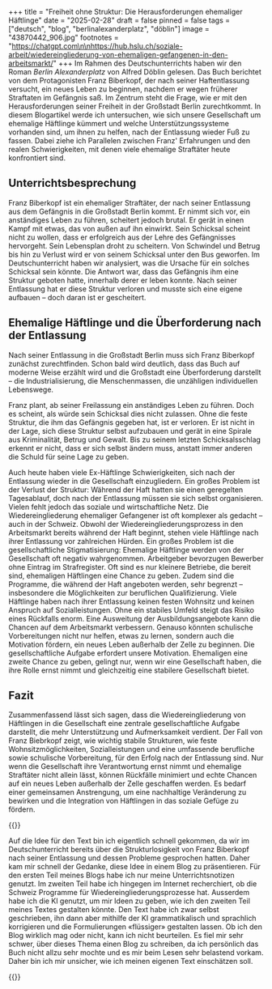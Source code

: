 +++
title = "Freiheit ohne Struktur: Die Herausforderungen ehemaliger Häftlinge"
date = "2025-02-28"
draft = false
pinned = false
tags = ["deutsch", "blog", "berlinalexanderplatz", "döblin"]
image = "43870442_906.jpg"
footnotes = "https://chatgpt.com\n\nhttps://hub.hslu.ch/soziale-arbeit/wiedereingliederung-von-ehemaligen-gefangenen-in-den-arbeitsmarkt/"
+++
Im Rahmen des Deutschunterrichts haben wir den Roman *Berlin Alexanderplatz* von Alfred Döblin gelesen. Das Buch berichtet von dem Protagonisten Franz Biberkopf, der nach seiner Haftentlassung versucht, ein neues Leben zu beginnen, nachdem er wegen früherer Straftaten im Gefängnis saß. Im Zentrum steht die Frage, wie er mit den Herausforderungen seiner Freiheit in der Großstadt Berlin zurechtkommt. In diesem Blogartikel werde ich untersuchen, wie sich unsere Gesellschaft um ehemalige Häftlinge kümmert und welche Unterstützungssysteme vorhanden sind, um ihnen zu helfen, nach der Entlassung wieder Fuß zu fassen. Dabei ziehe ich Parallelen zwischen Franz' Erfahrungen und den realen Schwierigkeiten, mit denen viele ehemalige Straftäter heute konfrontiert sind.

## Unterrichtsbesprechung

Franz Biberkopf ist ein ehemaliger Straftäter, der nach seiner Entlassung aus dem Gefängnis in die Großstadt Berlin kommt. Er nimmt sich vor, ein anständiges Leben zu führen, scheitert jedoch brutal. Er gerät in einen Kampf mit etwas, das von außen auf ihn einwirkt. Sein Schicksal scheint nicht zu wollen, dass er erfolgreich aus der Lehre des Gefängnisses hervorgeht. Sein Lebensplan droht zu scheitern. Von Schwindel und Betrug bis hin zu Verlust wird er von seinem Schicksal unter den Bus geworfen.  Im Deutschunterricht haben wir analysiert, was die Ursache für ein solches Schicksal sein könnte. Die Antwort war, dass das Gefängnis ihm eine Struktur geboten hatte, innerhalb derer er leben konnte. Nach seiner Entlassung hat er diese Struktur verloren und musste sich eine eigene aufbauen – doch daran ist er gescheitert.

## **Ehemalige Häftlinge und die Überforderung nach der Entlassung**

Nach seiner Entlassung in die Großstadt Berlin muss sich Franz Biberkopf zunächst zurechtfinden. Schon bald wird deutlich, dass das Buch auf moderne Weise erzählt wird und die Großstadt eine Überforderung darstellt – die Industrialisierung, die Menschenmassen, die unzähligen individuellen Lebenswege.  

Franz plant, ab seiner Freilassung ein anständiges Leben zu führen. Doch es scheint, als würde sein Schicksal dies nicht zulassen. Ohne die feste Struktur, die ihm das Gefängnis gegeben hat, ist er verloren. Er ist nicht in der Lage, sich diese Struktur selbst aufzubauen und gerät in eine Spirale aus Kriminalität, Betrug und Gewalt. Bis zu seinem letzten Schicksalsschlag erkennt er nicht, dass er sich selbst ändern muss, anstatt immer anderen die Schuld für seine Lage zu geben.  

Auch heute haben viele Ex-Häftlinge Schwierigkeiten, sich nach der Entlassung wieder in die Gesellschaft einzugliedern. Ein großes Problem ist der Verlust der Struktur: Während der Haft hatten sie einen geregelten Tagesablauf, doch nach der Entlassung müssen sie sich selbst organisieren. Vielen fehlt jedoch das soziale und wirtschaftliche Netz. Die Wiedereingliederung ehemaliger Gefangener ist oft komplexer als gedacht – auch in der Schweiz. Obwohl der Wiedereingliederungsprozess in den Arbeitsmarkt bereits während der Haft beginnt, stehen viele Häftlinge nach ihrer Entlassung vor zahlreichen Hürden. Ein großes Problem ist die gesellschaftliche Stigmatisierung: Ehemalige Häftlinge werden von der Gesellschaft oft negativ wahrgenommen. Arbeitgeber bevorzugen Bewerber ohne Eintrag im Strafregister. Oft sind es nur kleinere Betriebe, die bereit sind, ehemaligen Häftlingen eine Chance zu geben. Zudem sind die Programme, die während der Haft angeboten werden, sehr begrenzt – insbesondere die Möglichkeiten zur beruflichen Qualifizierung. Viele Häftlinge haben nach ihrer Entlassung keinen festen Wohnsitz und keinen Anspruch auf Sozialleistungen. Ohne ein stabiles Umfeld steigt das Risiko eines Rückfalls enorm. Eine Ausweitung der Ausbildungsangebote kann die Chancen auf dem Arbeitsmarkt verbessern. Genauso könnten schulische Vorbereitungen nicht nur helfen, etwas zu lernen, sondern auch die Motivation fördern, ein neues Leben außerhalb der Zelle zu beginnen. Die gesellschaftliche Aufgabe erfordert unsere Motivation. Ehemaligen eine zweite Chance zu geben, gelingt nur, wenn wir eine Gesellschaft haben, die ihre Rolle ernst nimmt und gleichzeitig eine stabilere Gesellschaft bietet.

## Fazit

Zusammenfassend lässt sich sagen, dass die Wiedereingliederung von Häftlingen in die Gesellschaft eine zentrale gesellschaftliche Aufgabe darstellt, die mehr Unterstützung und Aufmerksamkeit verdient. Der Fall von Franz Biebrkopf zeigt, wie wichtig stabile Strukturen, wie feste Wohnsitzmöglichkeiten, Sozialleistungen und eine umfassende berufliche sowie schulische Vorbereitung, für den Erfolg nach der Entlassung sind. Nur wenn die Gesellschaft ihre Verantwortung ernst nimmt und ehemalige Straftäter nicht allein lässt, können Rückfälle minimiert und echte Chancen auf ein neues Leben außerhalb der Zelle geschaffen werden. Es bedarf einer gemeinsamen Anstrengung, um eine nachhaltige Veränderung zu bewirken und die Integration von Häftlingen in das soziale Gefüge zu fördern.

{{<box title = "Metatext">}}

Auf die Idee für den Text bin ich eigentlich schnell gekommen, da wir im Deutschunterricht bereits über die Strukturlosigkeit von Franz Biberkopf nach seiner Entlassung und dessen Probleme gesprochen hatten. Daher kam mir schnell der Gedanke, diese Idee in einem Blog zu präsentieren. Für den ersten Teil meines Blogs habe ich nur meine Unterrichtsnotizen genutzt. Im zweiten Teil habe ich hingegen im Internet recherchiert, ob die Schweiz Programme für Wiedereingliederungsprozesse hat. Ausserdem habe ich die KI genutzt, um mir Ideen zu geben, wie ich den zweiten Teil meines Textes gestalten könnte. Den Text habe ich zwar selbst geschrieben, ihn dann aber mithilfe der KI grammatikalisch und sprachlich korrigieren und die Formulierungen «flüssiger» gestalten lassen. Ob ich den Blog wirklich mag oder nicht, kann ich nicht beurteilen. Es fiel mir sehr schwer, über dieses Thema einen Blog zu schreiben, da ich persönlich das Buch nicht allzu sehr mochte und es mir beim Lesen sehr belastend vorkam. Daher bin ich mir unsicher, wie ich meinen eigenen Text einschätzen soll.

{{</box>}}